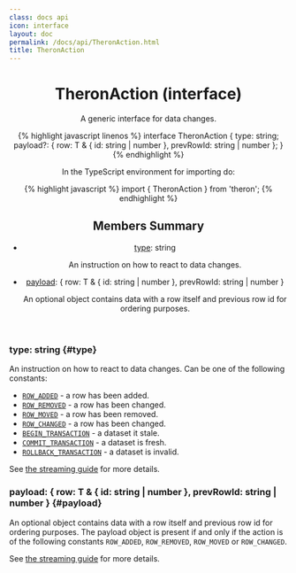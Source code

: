 ```yaml
---
class: docs api
icon: interface
layout: doc
permalink: /docs/api/TheronAction.html
title: TheronAction
---
```


<header class="summary" markdown="1">

# TheronAction (interface)

A generic interface for data changes.

{% highlight javascript linenos %}
interface TheronAction<T> {
  type: string;
  payload?: { row: T & { id: string | number }, prevRowId: string | number };
}
{% endhighlight %}

In the TypeScript environment for importing do:

{% highlight javascript %}
import { TheronAction } from 'theron';
{% endhighlight %}

## Members Summary

- [type](#type): string

    An instruction on how to react to data changes.

- [payload](#payload): { row: T & { id: string \| number }, prevRowId: string \| number }

    An optional object contains data with a row itself and previous row id for ordering purposes.

</header>

<section class="details" markdown="1">

### type: string {#type}

An instruction on how to react to data changes. Can be one of the following constants:

- [`ROW_ADDED`](./ROW_ADDED.html) - a row has been added.
- [`ROW_REMOVED`](./ROW_REMOVED.html) - a row has been changed.
- [`ROW_MOVED`](./ROW_MOVED.html) - a row has been removed.
- [`ROW_CHANGED`](./ROW_CHANGED.html) - a row has been changed.
- [`BEGIN_TRANSACTION`](./BEGIN_TRANSACTION.html) - a dataset it stale.
- [`COMMIT_TRANSACTION`](./COMMIT_TRANSACTION.html) - a dataset is fresh.
- [`ROLLBACK_TRANSACTION`](./ROLLBACK_TRANSACTION.html) - a dataset is invalid.

See [the streaming guide](../guide/understanding-stream.html) for more details.

### payload: { row: T & { id: string | number }, prevRowId: string | number } {#payload}

An optional object contains data with a row itself and previous row id for
ordering purposes.  The payload object is present if and only if the action is
of the following constants `ROW_ADDED`, `ROW_REMOVED`, `ROW_MOVED` or `ROW_CHANGED`.

See [the streaming guide](../guide/understanding-stream.html) for more details.

</section>
